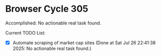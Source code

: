 # Browser Cycle 305

Accomplished: No actionable real task found.

Current TODO List:

- [x] Automate scraping of market cap sites  (Done at Sat Jul 26 22:41:38 2025: No actionable real task found.)